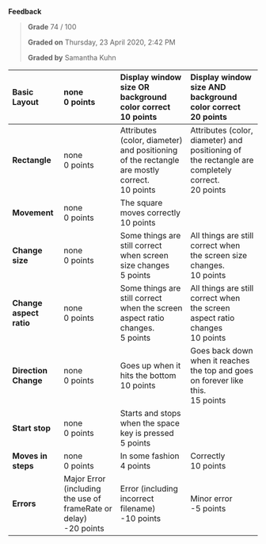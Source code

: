**Feedback**

> **Grade** 74 / 100
>
> **Graded on** Thursday, 23 April 2020, 2:42 PM
>
> **Graded by** Samantha Kuhn

|**Basic Layout** | none<br>0 points | Display window size OR background color correct<br>10 points | Display window size AND background color correct<br>20 points |
| :--- | :--- | :--- | :--- | 
| **Rectangle** | none<br>0 points | Attributes (color, diameter) and positioning of the rectangle are mostly correct.<br>10 points | Attributes (color, diameter) and positioning of the rectangle are completely correct.<br>20 points |
| **Movement** | none<br>0 points | The square moves correctly<br>10 points | |
| **Change size** | none<br>0 points | Some things are still correct when screen size changes<br>5 points | All things are still correct when the screen size changes.<br>10 points |
| **Change aspect ratio** | none<br>0 points | Some things are still correct when the screen aspect ratio changes.<br>5 points | All things are still correct when the screen aspect ratio changes<br>10 points |
| **Direction Change** | none<br>0 points | Goes up when it hits the bottom<br>10 points | Goes back down when it reaches the top and goes on forever like this.<br>15 points |
| **Start stop** | none<br>0 points | Starts and stops when the space key is pressed<br>5 points | |
| **Moves in steps** | none<br>0 points | In some fashion<br>4 points | Correctly<br>10 points |
| **Errors** | Major Error (including the use of frameRate or delay)<br>-20 points | Error (including incorrect filename)<br>-10 points | Minor error<br>-5 points | No errors<br>0 points |
